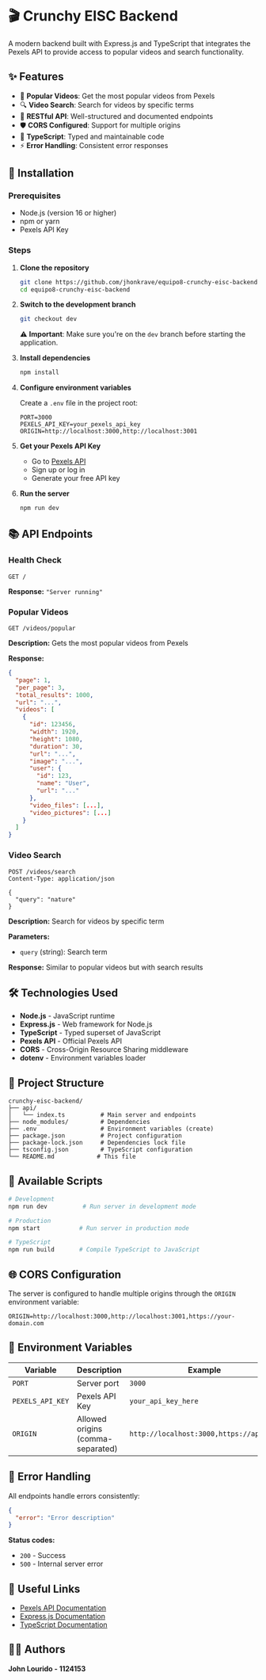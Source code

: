 # 🎬 Crunchy EISC Backend

A modern backend built with Express.js and TypeScript that integrates the Pexels API to provide access to popular videos and search functionality.

## ✨ Features

- 🎥 **Popular Videos**: Get the most popular videos from Pexels
- 🔍 **Video Search**: Search for videos by specific terms
- 🚀 **RESTful API**: Well-structured and documented endpoints
- 🛡️ **CORS Configured**: Support for multiple origins
- 📝 **TypeScript**: Typed and maintainable code
- ⚡ **Error Handling**: Consistent error responses

## 🚀 Installation

### Prerequisites

- Node.js (version 16 or higher)
- npm or yarn
- Pexels API Key

### Steps

1. **Clone the repository**
   ```bash
   git clone https://github.com/jhonkrave/equipo8-crunchy-eisc-backend.git
   cd equipo8-crunchy-eisc-backend
   ```

2. **Switch to the development branch**
   ```bash
   git checkout dev
   ```
   
   ⚠️ **Important**: Make sure you're on the `dev` branch before starting the application.

3. **Install dependencies**
   ```bash
   npm install
   ```

4. **Configure environment variables**
   
   Create a `.env` file in the project root:
   ```env
   PORT=3000
   PEXELS_API_KEY=your_pexels_api_key
   ORIGIN=http://localhost:3000,http://localhost:3001
   ```

5. **Get your Pexels API Key**
   - Go to [Pexels API](https://www.pexels.com/api/)
   - Sign up or log in
   - Generate your free API key

6. **Run the server**
   ```bash
   npm run dev
   ```

## 📚 API Endpoints

### Health Check
```http
GET /
```
**Response:** `"Server running"`

### Popular Videos
```http
GET /videos/popular
```
**Description:** Gets the most popular videos from Pexels

**Response:**
```json
{
  "page": 1,
  "per_page": 3,
  "total_results": 1000,
  "url": "...",
  "videos": [
    {
      "id": 123456,
      "width": 1920,
      "height": 1080,
      "duration": 30,
      "url": "...",
      "image": "...",
      "user": {
        "id": 123,
        "name": "User",
        "url": "..."
      },
      "video_files": [...],
      "video_pictures": [...]
    }
  ]
}
```

### Video Search
```http
POST /videos/search
Content-Type: application/json

{
  "query": "nature"
}
```
**Description:** Search for videos by specific term

**Parameters:**
- `query` (string): Search term

**Response:** Similar to popular videos but with search results

## 🛠️ Technologies Used

- **Node.js** - JavaScript runtime
- **Express.js** - Web framework for Node.js
- **TypeScript** - Typed superset of JavaScript
- **Pexels API** - Official Pexels API
- **CORS** - Cross-Origin Resource Sharing middleware
- **dotenv** - Environment variables loader

## 📁 Project Structure

```
crunchy-eisc-backend/
├── api/
│   └── index.ts          # Main server and endpoints
├── node_modules/         # Dependencies
├── .env                  # Environment variables (create)
├── package.json          # Project configuration
├── package-lock.json     # Dependencies lock file
├── tsconfig.json         # TypeScript configuration
└── README.md            # This file
```

## 🔧 Available Scripts

```bash
# Development
npm run dev          # Run server in development mode

# Production
npm start           # Run server in production mode

# TypeScript
npm run build       # Compile TypeScript to JavaScript
```

## 🌐 CORS Configuration

The server is configured to handle multiple origins through the `ORIGIN` environment variable:

```env
ORIGIN=http://localhost:3000,http://localhost:3001,https://your-domain.com
```

## 📝 Environment Variables

| Variable | Description | Example |
|----------|-------------|---------|
| `PORT` | Server port | `3000` |
| `PEXELS_API_KEY` | Pexels API Key | `your_api_key_here` |
| `ORIGIN` | Allowed origins (comma-separated) | `http://localhost:3000,https://app.com` |

## 🚨 Error Handling

All endpoints handle errors consistently:

```json
{
  "error": "Error description"
}
```

**Status codes:**
- `200` - Success
- `500` - Internal server error


## 🔗 Useful Links

- [Pexels API Documentation](https://www.pexels.com/api/documentation/)
- [Express.js Documentation](https://expressjs.com/)
- [TypeScript Documentation](https://www.typescriptlang.org/)

## 👨‍💻 Authors

**John Lourido - 1124153**
